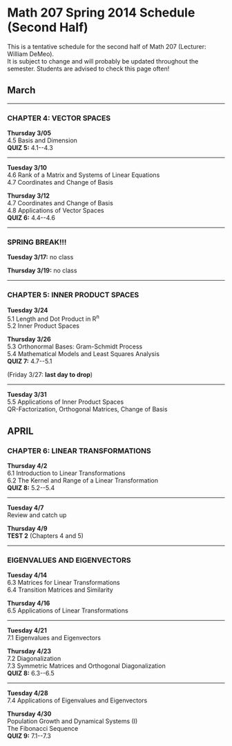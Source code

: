 # Math 207 Spring 2014 Schedule (Second Half)

This is a tentative schedule for the second half of Math 207
(Lecturer: William DeMeo).  
It is subject to change and will probably be updated throughout the semester. 
Students are advised to check this page often!


## March


---------------------------------------------------------  

### CHAPTER 4: VECTOR SPACES

**Thursday 3/05**  
4.5 Basis and Dimension  
**QUIZ 5:** 4.1--4.3
 
---------------------------------------------------------  

**Tuesday 3/10**  
4.6 Rank of a Matrix and Systems of Linear Equations  
4.7 Coordinates and Change of Basis  

**Thursday 3/12**  
4.7 Coordinates and Change of Basis  
4.8 Applications of Vector Spaces  
**QUIZ 6:** 4.4--4.6  

---------------------------------------------------------  

### SPRING BREAK!!!

**Tuesday 3/17:** no class  

**Thursday 3/19:** no class  

---------------------------------------------------------  

### CHAPTER 5: INNER PRODUCT SPACES


**Tuesday 3/24**  
5.1 Length and Dot Product in R<sup>n</sup>  
5.2 Inner Product Spaces  

**Thursday 3/26**  
5.3 Orthonormal Bases: Gram-Schmidt Process  
5.4 Mathematical Models and Least Squares Analysis  
**QUIZ 7:** 4.7--5.1

(Friday 3/27: **last day to drop**)  

---------------------------------------------------------  

**Tuesday 3/31**  
5.5 Applications of Inner Product Spaces  
QR-Factorization, Orthogonal Matrices, Change of Basis  

## APRIL

### CHAPTER 6: LINEAR TRANSFORMATIONS

**Thursday 4/2**  
6.1 Introduction to Linear Transformations  
6.2 The Kernel and Range of a Linear Transformation  
**QUIZ 8:** 5.2--5.4

---------------------------------------------------------  

**Tuesday 4/7**  
Review and catch up

**Thursday 4/9**  
**TEST 2** (Chapters 4 and 5)

--------------------------------------------------------  

### EIGENVALUES AND EIGENVECTORS

**Tuesday 4/14**  
6.3 Matrices for Linear Transformations  
6.4 Transition Matrices and Similarity

**Thursday 4/16**  
6.5 Applications of Linear Transformations  

---------------------------------------------------------  
**Tuesday 4/21**  
7.1 Eigenvalues and Eigenvectors  

**Thursday 4/23**  
7.2 Diagonalization  
7.3 Symmetric Matrices and Orthogonal Diagonalization  
**QUIZ 8:** 6.3--6.5

---------------------------------------------------------  
**Tuesday 4/28**  
7.4 Applications of Eigenvalues and Eigenvectors

**Thursday 4/30**  
Population Growth and Dynamical Systems (I)  
The Fibonacci Sequence  
**QUIZ 9:** 7.1--7.3

                                                                  
